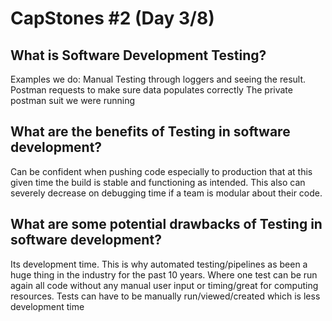 # CapStones #2  (Day 3/8)

## What is Software Development Testing?
Examples we do:
Manual Testing through loggers and seeing the result.
Postman requests to make sure data populates correctly
The private postman suit we were running

## What are the benefits of Testing in software development?
Can be confident when pushing code especially to production that at this given time the build is stable
and functioning as intended. This also can severely decrease on debugging time if a team is modular about their code.

## What are some potential drawbacks of Testing in software development?
Its development time. This is why automated testing/pipelines as been a huge thing in the industry for
the past 10 years. Where one test can be run again all code without any manual user input or timing/great for computing resources.
Tests can have to be manually run/viewed/created which is less development time